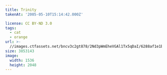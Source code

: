 ```yaml
---
title: Trinity
takenAt: '2005-05-10T15:14:42.000Z'

license: CC BY-ND 3.0
tags:
  - cat
  - orange
url: >-
  //images.ctfassets.net/bncv3c2gt878/2Nd3pWmEheVGAl1Tx5qDaI/6288af1e1ba5db1c7c3635229661188c/trinity_4321110687_o
size: 3853143
image:
  width: 1536
  height: 2048
---
```

